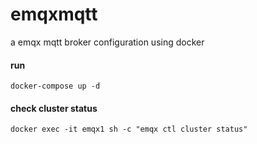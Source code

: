 # emqxmqtt
a emqx mqtt broker configuration using docker


#### run
```shell
docker-compose up -d
```

#### check cluster status
```shell
docker exec -it emqx1 sh -c "emqx ctl cluster status"
```
